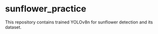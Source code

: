 # sunflower_practice
This repository contains trained YOLOv8n for sunflower detection and its dataset.
